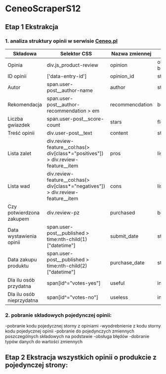 # CeneoScraperS12
## Etap 1 Ekstrakcja
### 1. analiza struktury opinii w serwisie [Ceneo.pl](https://www.ceneo.pl)

|Składowa|Selektor CSS|Nazwa zmiennej|Typ danych|
|--------|------------|--------------|----------|
|Opinia|div.js_product-review|opinion|obiekt bs4>elemnt.Tag|
|ID opinii|['data-entry-id']|opinion_id|str|
|Autor|span.user-post__author-name|author|str|
|Rekomendacja|span.user-post__author-recommendation > em|recommencdation|bool|
|Liczba gwiazdek|span.user-post__score-count|stars|float|
|Treść opinii|div.user-post__text|content|str|
|Lista zalet|div.review-feature__col:has(> div[class*="positives"]) > div.review-feature__item|pros|list|
|Lista wad|div.review-feature__col:has(> div[class*="negatives"]) > div.review-feature__item|cons|list|
|Czy potwierdzona zakupem|div.review-pz|purchased|bool|
|Data wystawienia opinii|span.user-post__published > time:nth-child(1)["datetime"]|submit_date|str|
|Data zakupu produktu|span.user-post__published > time:nth-child(2)["datetime"]|purchase_date|str|
|Dla ilu osób przydatna|span[id^="votes-yes"]|useful|int|
|Dla ilu osób nieprzydatna|span[id^="votes-no"]|useless|int|


### 2. pobranie składowych pojedynczej opinii:
-pobranie kodu pojedycznej storny z opiniami 
-wyodrebnienie z kodu storny kodu pojedycznej opinii
-pobranie do pojedynczych zmiennych poszczególnych składowych na podstawie 
-obsługa błędów
-dobranie typów danych do wartości zmiennych

## Etap 2 Ekstracja wszystkich opinii o produkcie z pojedynczej strony: